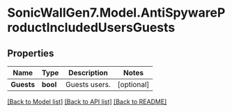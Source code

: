 # SonicWallGen7.Model.AntiSpywareProductIncludedUsersGuests

## Properties

Name | Type | Description | Notes
------------ | ------------- | ------------- | -------------
**Guests** | **bool** | Guests users. | [optional] 

[[Back to Model list]](../README.md#documentation-for-models) [[Back to API list]](../README.md#documentation-for-api-endpoints) [[Back to README]](../README.md)

